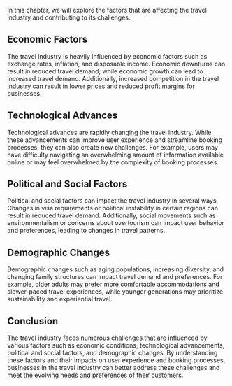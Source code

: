 
In this chapter, we will explore the factors that are affecting the travel industry and contributing to its challenges.

Economic Factors
----------------

The travel industry is heavily influenced by economic factors such as exchange rates, inflation, and disposable income. Economic downturns can result in reduced travel demand, while economic growth can lead to increased travel demand. Additionally, increased competition in the travel industry can result in lower prices and reduced profit margins for businesses.

Technological Advances
----------------------

Technological advances are rapidly changing the travel industry. While these advancements can improve user experience and streamline booking processes, they can also create new challenges. For example, users may have difficulty navigating an overwhelming amount of information available online or may feel overwhelmed by the complexity of booking processes.

Political and Social Factors
----------------------------

Political and social factors can impact the travel industry in several ways. Changes in visa requirements or political instability in certain regions can result in reduced travel demand. Additionally, social movements such as environmentalism or concerns about overtourism can impact user behavior and preferences, leading to changes in travel patterns.

Demographic Changes
-------------------

Demographic changes such as aging populations, increasing diversity, and changing family structures can impact travel demand and preferences. For example, older adults may prefer more comfortable accommodations and slower-paced travel experiences, while younger generations may prioritize sustainability and experiential travel.

Conclusion
----------

The travel industry faces numerous challenges that are influenced by various factors such as economic conditions, technological advancements, political and social factors, and demographic changes. By understanding these factors and their impacts on user experience and booking processes, businesses in the travel industry can better address these challenges and meet the evolving needs and preferences of their customers.
